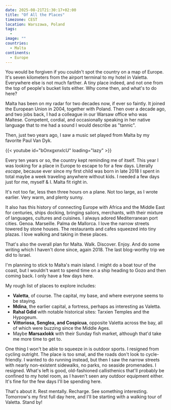 ```yaml
---
date: 2025-08-21T21:30:17+02:00
title: "Of All the Places"
timezone: CEST
location: Warszawa, Poland
tags:
  - 
image: ""
countries:
  - Malta
continents:
  - Europe
---
```


You would be forgiven if you couldn't spot the country on a map of Europe. It's seven kilometers from the airport terminal to my hotel in Valetta. Everywhere else is not much farther. A tiny place indeed, and not one from the top of people's bucket lists either. Why come then, and what's to do here?

<!--more-->

Malta has been on my radar for two decades now, if ever so faintly. It joined the European Union in 2004, together with Poland. Then over a decade ago, and two jobs back, I had a colleague in our Warsaw office who was Maltese. Competent, cordial, and occasionally speaking in her native language that to me had a sound I would describe as "tannic".

Then, just two years ago, I saw a music set played from Malta by my favorite Paul Van Dyk.

{{< youtube id="bOnxgxnxlcU" loading="lazy" >}}

Every ten years or so, the country kept reminding me of itself. This year I was looking for a place in Europe to escape to for a few days. Literally *escape*, because ever since my first child was born in late 2018 I spent in total maybe a week traveling anywhere without kids. I needed a few days just for me, myself & I. Malta fit right in.

It's not too far, less then three hours on a plane. Not too large, as I wrote earlier. Very warm, and plenty sunny.

It also has this history of connecting Europe with Africa and the Middle East for centuries, ships docking, bringing sailors, merchants, with their mixture of languages, cultures and cuisines. I always adored Mediterranean port cities. Genoa. Marseille. Palma de Mallorca. I love the narrow streets towered by stone houses. The restaurants and cafes squeezed into tiny plazas. I love walking and taking in these places.

That's also the overall plan for Malta. Walk. Discover. Enjoy. And do some writing which I haven't done since, again 2018. The last blog-worthy trip we did to Israel.

I'm planning to stick to Malta's main island. I might do a boat tour of the coast, but I wouldn't want to spend time on a ship heading to Gozo and then coming back. I only have a few days here.

My rough list of places to explore includes:

- **Valetta**, of course. The capital, my base, and where everyone seems to be staying.
- **Mdina**, the earlier capital, a fortress, perhaps as interesting as Valetta.
- **Rahal Gdid** with notable historical sites: Tarxien Temples and the Hypogeum.
- **Vittoriosa, Senglea, and Cospicua**, opposite Valetta across the bay, all of which were buzzing since the Middle Ages.
- Maybe **Marsaxlokk** with their Sunday fish market, although that'd take me more time to get to. 

One thing I won't be able to squeeze in is outdoor sports. I resigned from cycling outright. The place is too smal, and the roads don't look to cycle-friendly. I wanted to do running instead, but then I saw the narrow streets with nearly non-existent sidewalks, no parks, no seaside promenades. I resigned. What's left is good, old-fashioned callisthenics that'll probably be confined to my hotel room, as I haven't seen any outdoor equipment either. It's fine for the few days I'll be spending here.

That's about it. Rest mentally. Recharge. See something interesting. Tomorrow's my first full day here, and I'll be starting with a walking tour of Valetta. Stand by!
